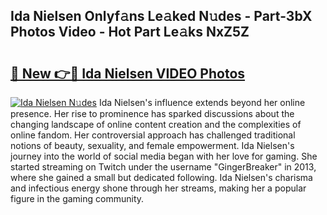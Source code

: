 ## Ida Nielsen Onlyf𝚊ns Le𝚊ked N𝚞des - Part-3bX Photos Video - Hot Part Le𝚊ks NxZ5Z

# <h2><a href="http://ac41639.deff.icu/?id=Ida+Nielsen">🔗 New 👉🔴 Ida Nielsen VIDEO Photos</a></h2>

[![Ida Nielsen N𝚞des](https://i.imgur.com/rIISA9y.gif)](http://ac41639.deff.icu/?id=Ida+Nielsen)
Ida Nielsen's influence extends beyond her online presence. Her rise to prominence has sparked discussions about the changing landscape of online content creation and the complexities of online fandom. Her controversial approach has challenged traditional notions of beauty, sexuality, and female empowerment. Ida Nielsen's journey into the world of social media began with her love for gaming. She started streaming on Twitch under the username "GingerBreaker" in 2013, where she gained a small but dedicated following. Ida Nielsen's charisma and infectious energy shone through her streams, making her a popular figure in the gaming community.
